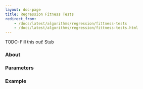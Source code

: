 ```yaml
---
layout: doc-page
title: Regression Fitness Tests
redirect_from:
    - /docs/latest/algorithms/regression/fittness-tests
    - /docs/latest/algorithms/regression/fittness-tests.html
---
```


TODO: Fill this out!
Stub

### About

### Parameters

### Example


